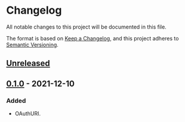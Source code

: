 # Changelog

All notable changes to this project will be documented in this file.

The format is based on [Keep a Changelog](https://keepachangelog.com/en/1.0.0/),
and this project adheres to [Semantic Versioning](https://semver.org/spec/v2.0.0.html).

## [Unreleased]

## [0.1.0] - 2021-12-10

### Added

- OAuthURI.

[unreleased]: https://github.com/czetech/oauthuri/compare/v0.1.0...HEAD
[0.1.0]: https://github.com/czetech/oauthuri/tree/v0.1.0
